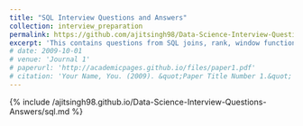 ```yaml
---
title: "SQL Interview Questions and Answers"
collection: interview_preparation
permalink: https://github.com/ajitsingh98/Data-Science-Interview-Questions-Answers/blob/main/sql.md
excerpt: 'This contains questions from SQL joins, rank, window functions etc'
# date: 2009-10-01
# venue: 'Journal 1'
# paperurl: 'http://academicpages.github.io/files/paper1.pdf'
# citation: 'Your Name, You. (2009). &quot;Paper Title Number 1.&quot; <i>Journal 1</i>. 1(1).'
---
```


{% include /ajitsingh98.github.io/Data-Science-Interview-Questions-Answers/sql.md %}